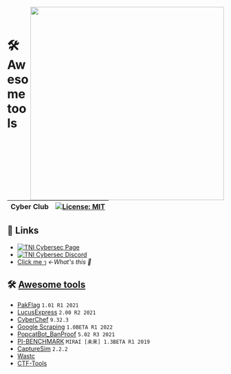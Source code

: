 <br>
<img align="right" src="https://imgur.com/SN6ZqUt.png" width="450"></img>
<p align="center">
</br>	

# 🛠 Awesome tools
|Cyber Club|[![License: MIT](https://img.shields.io/badge/license-MIT-blue?style=flat-square)](LICENSE)|
|----|----|

## 🔗 Links
- [![TNI Cybersec Page](https://img.shields.io/badge/TNI%20Cybersec-Like-blue?style=social&logo=facebook)](https://www.facebook.com/TNICybersec)
- [![TNI Cybersec Discord](https://img.shields.io/badge/TNI%20Cybersec-Join-black?style=social&logo=discord)](https://discord.gg/ETMkrHSGZG)
- [Click me ๆ](https://tni-cybersec.github.io/nevergonnagiveyouup.html) *←What's this 👀*

## 🛠 [Awesome tools](https://github.com/TNI-Cybersec/.github/blob/main/profile/awesometools.md)
- [PakFlag](https://github.com/TNI-Cybersec/PakFlag) `1.01 R1 2021`
- [LucusExpress](https://github.com/karinzaa/LucusExpress) `2.00 R2 2021`
- [CyberChef](https://gchq.github.io/CyberChef/) `9.32.3`
- [Google Scraping](https://github.com/richeyphu/ITE-425/blob/main/ML/Assignment-1.py) `1.0BETA R1 2022`
- [PopcatBot_BanProof](https://github.com/karinzaa/PopcatBot_BanProof) `5.02 R3 2021`
- [PI-BENCHMARK](https://github.com/karinzaa/PI-BENCHMARK) `MIRAI [未来] 1.3BETA R1 2019`
- [CaptureSim](https://github.com/babebbu/CaptureSim) `2.2.2`
- [Wastc](https://github.com/babebbu/wastc)
- [CTF-Tools](https://github.com/babebbu/CTF-Tools)

